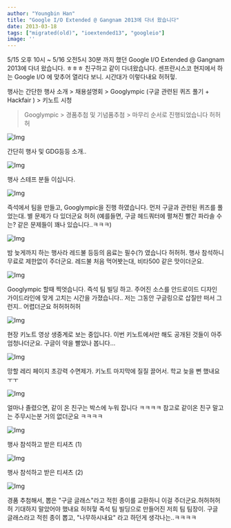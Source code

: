 ```yaml
---
author: "Youngbin Han"
title: "Google I/O Extended @ Gangnam 2013에 다녀 왔습니다"
date: 2013-03-18
tags: ["migrated(old)", "ioextended13", "googleio"]
image: ''
---
```


5/15 오후 10시 ~ 5/16 오전5시 30분 까지 했던 Google I/O Extended @ Gangnam 2013에 다녀 왔습니다.
ㅎㅎㅎ 친구하고 같이 다녀왔습니다. 센프란시스코 현지에서 하는 Google I/O 에 맞추어 열리다 보니. 시간대가 이렇다내요 허허헣. 

행사는 간단한 행사 소개 > 채용설명회 > Googlympic (구글 관련된 퀴즈 풀기 + Hackfair ) > 키노트 시청 
 > Googlympic > 경품추첨 및 기념품추첨 > 마무리 순서로 진행되었습니다 허허허

![Img](https://sukso96100.github.io/blogimgs/IMG_20130515_220531.jpg)


간단히 행사 및 GDG등등 소개..

![Img](https://sukso96100.github.io/blogimgs/IMG_20130515_230921.jpg)

행사 스테프 분들 이십니다.

![Img](https://sukso96100.github.io/blogimgs/IMG_20130515_231604.jpg)


즉석에서 팀을 만들고, Googlympic을 진행 하였습니다.
먼저 구글과 관련된 퀴즈를 풀었는대. 별 문제가 다 있더군요 허허
(예를들면, 구글 헤드쿼터에 펼쳐진 빨간 파라솔 수는? 같은 문제들이
꽤나 있습니다..ㅋㅋㅋ)

![Img](https://sukso96100.github.io/blogimgs/IMG_20130516_004348.jpg)


밤 늦게까지 하는 행사라 레드불 등등의 음료는 필수(?)
였습니다 허허허. 행사 참석하니 무료로 제한없이 주더군요.
레드불 처음 먹어봣는대, 비타500 같은 맛이더군요.

![Img](https://sukso96100.github.io/blogimgs/IMG_20130516_004356.jpg)

Googlympic 할때 찍엇습니다.
즉석 팀 빌딩 하고. 주어진 소스를 안드로이드 디자인 가이드라인에 맞게
고치는 시간을 가졌습니다.. 저는 그동안 구글링으로 삽질만 떠서 그런지..
어렵더군요 허허허허허

![Img](https://sukso96100.github.io/blogimgs/IMG_20130516_010132.jpg)

현장 키노트 영상 생중계로 보는 중입니다.
이번 키노트에서만 해도 공개된 것들이 아주 엄청나더군요.
구글이 약을 빨았나 봅니다...

![Img](https://sukso96100.github.io/blogimgs/IMG_20130516_032733.jpg)

망할 레리 페이지 초강력 수면제가. 키노트 마지막에 질질 끌어서.
학교 늦을 뻔 했내요 ㅜㅜ

![Img](https://sukso96100.github.io/blogimgs/IMG_20130516_035247.jpg)

얼마나 졸렸으면, 같이 온 친구는 박스에 누워 잡니다 ㅋㅋㅋㅋ
참고로 같이온 친구 말고는 주무시는분 거의 없더군요 ㅋㅋㅋㅋ

![Img](https://sukso96100.github.io/blogimgs/IMG_20130516_054913.jpg)

행사 참석하고 받은 티셔츠 (1)

![Img](https://sukso96100.github.io/blogimgs/IMG_20130516_183019.jpg)


행사 참석하고 받은 티셔츠 (2)

![Img](https://sukso96100.github.io/blogimgs/IMG_20130516_183053.jpg)

경품 추첨해서, 뽑은 "구글 글래스"라고 적힌 종이를
 교환하니 이걸 주더군요.허허허허허
기대하지 말았어야 했내요 허허헣
즉석 팀 빌딩으로 만들어진 저희 팀 팀장이.
구글 글래스라고 적힌 종이 뽑고, "나무하시내요"
라고 하던게 생각나는..ㅋㅋㅋㅋ
